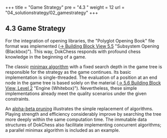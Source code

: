 +++
title = "Game Strategy"
pre = "4.3 "
weight = 12
url = "04_solutionstrategy/02_gamestrategy"
+++

## 4.3 Game Strategy

For the integration of opening libraries, the "Polyglot Opening Book" file format was implemented ([→ Building Block View 5.5](/en/05_buildingblockview/05_opening/) "Subsystem Opening (Blackbox)").
This way, DokChess responds with profound chess knowledge in the beginning of a game.

The classic [minimax algorithm](https://en.wikipedia.org/wiki/Minimax) with a fixed search depth in the game tree is responsible for the strategy as the game continues.
Its basic implementation is single-threaded.
The evaluation of a position at an end node in the game tree is based solely on the material ([→ 5.6 Building Block View, Level 2](/en/05_buildingblockview/06_level_2_engine/) "Engine (Whitebox)").
Nevertheless, these simple implementations already meet the quality scenarios under the given constraints.

An [alpha-beta pruning](https://en.wikipedia.org/wiki/Alpha–beta_pruning) illustrates the simple replacement of algorithms.
Playing strength and efficiency considerably improve by searching the tree more deeply within the same computation time.
The immutable data structures of DokChess also facilitate implementing concurrent algorithms; a parallel minimax algorithm is included as an example.

